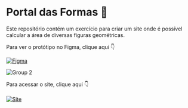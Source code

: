 # Portal das Formas 📐

Este repositório contém um exercício para criar um site onde é possível calcular a área de diversas figuras geométricas. 

Para ver o protótipo no Figma, clique aqui 👇

[![Figma](https://img.shields.io/badge/Figma-F24E1E?style=for-the-badge&logo=figma&logoColor=white)](https://www.figma.com/design/Hq2EtnCkz3rGExbZVClqpC/Vault?node-id=0-1&t=U7Fi942RpqcB0h4u-1)

![Group 2](https://github.com/user-attachments/assets/34c3da44-5290-4927-ba07-284894ce0c23)

Para acessar o site, clique aqui 👇<br><br>
[<img src="https://img.shields.io/badge/Site-490000?style=for-the-badge&logo=github&logoColor=white" alt="Site">](carolzin.github.io/PortalDasFormas/)
